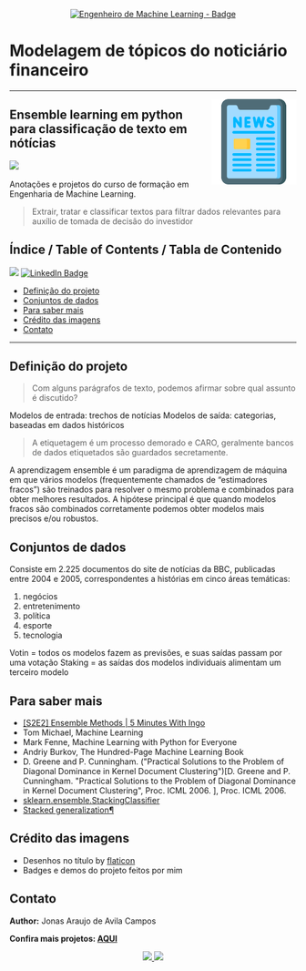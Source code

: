 <p align="center">
	  <a href='https://jonasaacampos.github.io/portfolio/'>
      <img alt="Engenheiro de Machine Learning - Badge" src="https://img.shields.io/static/v1?color=red&label=Engenieer&message=Machine-Learning&style=for-the-badge&logo=ia"/>
      </a>
</p>

<h1>Modelagem de tópicos do noticiário financeiro</h1>

------

<img alt="brain" src="img/noticia.png" width=150 align=right>

<h2>Ensemble learning em python para classificação de texto em nótícias</h2>

![](https://img.shields.io/badge/BackEnd-Python-informational?style=flat&logo=Python&logoColor=white&color=059A10)

Anotações e projetos do curso de formação em Engenharia de Machine Learning.

> Extrair, tratar e classificar textos para filtrar dados relevantes para auxílio de tomada de decisão do investidor

<h2>Índice / Table of Contents / Tabla de Contenido</h2>

[![](https://img.shields.io/badge/feito%20com%20%E2%9D%A4%20por-jaac-cyan)](https://jonasaacampos.github.io/portfolio/)
[![LinkedIn Badge](https://img.shields.io/badge/LinkedIn-Profile-informational?style=flat&logo=linkedin&logoColor=white&color=0D76A8)](https://www.linkedin.com/in/jonasaacampos)
- [Definição do projeto](#definição-do-projeto)
- [Conjuntos de dados](#conjuntos-de-dados)
- [Para saber mais](#para-saber-mais)
- [Crédito das imagens](#crédito-das-imagens)
- [Contato](#contato)



--------

## Definição do projeto

> Com alguns parágrafos de texto, podemos afirmar sobre qual assunto é discutido?

Modelos de entrada: trechos de notícias
Modelos de saída: categorias, baseadas em dados históricos

> A etiquetagem é um processo demorado e CARO, geralmente bancos de dados etiquetados são guardados secretamente.

A aprendizagem ensemble é um paradigma de aprendizagem de máquina em que vários
modelos (frequentemente chamados de “estimadores fracos”) são treinados para resolver o
mesmo problema e combinados para obter melhores resultados. A hipótese principal é que
quando modelos fracos são combinados corretamente podemos obter modelos mais precisos
e/ou robustos.

## Conjuntos de dados

Consiste em 2.225 documentos do site de notícias da BBC, publicadas entre 2004 e 2005, correspondentes a histórias em cinco áreas temáticas:

1. negócios
2. entretenimento
3. política
4. esporte
5. tecnologia

Votin = todos os modelos fazem as previsões, e suas saídas passam por uma votação
Staking = as saídas dos modelos individuais alimentam um terceiro modelo

## Para saber mais

- [[S2E2] Ensemble Methods | 5 Minutes With Ingo](https://youtu.be/dhvmVScjrzE)
- Tom Michael, Machine Learning
- Mark Fenne, Machine Learning with Python for Everyone
- Andriy Burkov, The Hundred-Page Machine Learning Book
- D. Greene and P. Cunningham. ("Practical Solutions to the Problem of Diagonal Dominance in Kernel Document Clustering")[D. Greene and P. Cunningham. "Practical Solutions to the Problem of Diagonal Dominance in Kernel Document Clustering", Proc. ICML 2006. ], Proc. ICML 2006.
- [sklearn.ensemble.StackingClassifier](https://scikit-learn.org/stable/modules/generated/sklearn.ensemble.StackingClassifier.html)
- [Stacked generalization¶](https://scikit-learn.org/stable/modules/ensemble.html#stacking)


## Crédito das imagens

- Desenhos no título by [flaticon](https://www.flaticon.com)
- Badges e demos do projeto feitos por mim

<!-- CONTACT -->
## Contato

**Author:** Jonas Araujo de Avila Campos

**Confira mais projetos: [AQUI](https://jonasaacampos.github.io/portfolio/)**

<p align='center'>
  <a href='https://github.com/jonasaacampos'>
    <img src='https://img.shields.io/badge/GitHub-100000?style=for-the-badge&logo=github&logoColor=white'/>
  </a>
  <a href='https://www.linkedin.com/in/jonasaacampos/'>
    <img src='https://img.shields.io/badge/LinkedIn-0077B5?style=for-the-badge&logo=linkedin&logoColor=white'/>
  </a>
</p>